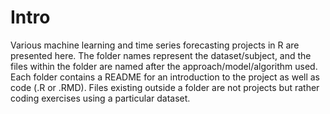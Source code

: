 # Intro
Various machine learning and time series forecasting projects in R are presented here. The folder names represent the dataset/subject, and the files within the folder are named after the approach/model/algorithm used. Each folder contains a README for an introduction to the project as well as code (.R or .RMD). Files existing outside a folder are not projects but rather coding exercises using a particular dataset.
